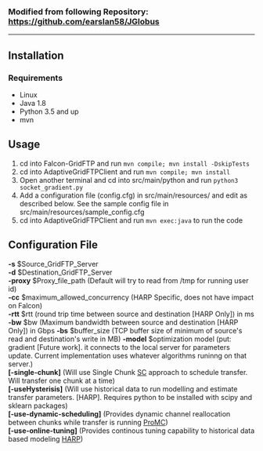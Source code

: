 ### Modified from following Repository: https://github.com/earslan58/JGlobus

*************

## Installation

### Requirements
* Linux
* Java 1.8
* Python 3.5 and up
* mvn


## Usage

1. cd into Falcon-GridFTP and run `mvn compile; mvn install -DskipTests`
2. cd into AdaptiveGridFTPClient and run `mvn compile; mvn install` 
3. Open another terminal and cd into src/main/python and run `python3 socket_gradient.py`
4. Add a configuration file (config.cfg) in src/main/resources/ and edit as described below. See the sample config file in  src/main/resources/sample_config.cfg
5. cd into AdaptiveGridFTPClient and run `mvn exec:java` to run the code

## Configuration File
  **-s** $Source_GridFTP_Server  
  **-d** $Destination_GridFTP_Server  
  **-proxy** $Proxy_file_path (Default will try to read from /tmp for running user id)  
  **-cc** $maximum_allowed_concurrency (HARP Specific, does not have impact on Falcon)  
  **-rtt** $rtt (round trip time between source and destination [HARP Only]) in ms
  **-bw** $bw (Maximum bandwidth between source and destination [HARP Only]) in Gbps
  **-bs** $buffer_size (TCP buffer size of minimum of source's read and destination's write in MB)
  **-model** $optimization model (put: gradient [Future work]. it connects to the local server for parameters update. Current implementation uses whatever algorithms runinng on that server.)   
  **[-single-chunk]** (Will use Single Chunk [SC](http://dl.acm.org/citation.cfm?id=2529904) approach to schedule transfer. Will transfer one chunk at a time)  
  **[-useHysterisis]** (Will use historical data to run modelling and estimate transfer parameters. [HARP]. Requires python to be installed with scipy and sklearn packages)  
  **[-use-dynamic-scheduling]** (Provides dynamic channel reallocation between chunks while transfer is running [ProMC](http://dl.acm.org/citation.cfm?id=2529904))  
  **[-use-online-tuning]** (Provides continous tuning capability to historical data based modeling [HARP](https://ieeexplore.ieee.org/abstract/document/8249824))  

